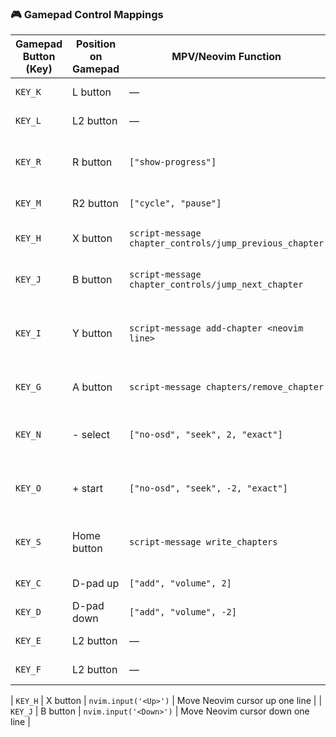 ### 🎮 Gamepad Control Mappings

| Gamepad Button (Key) | Position on Gamepad | MPV/Neovim Function                                     | Description                               |
| -------------------- | ------------------- | ------------------------------------------------------- | ----------------------------------------- |
| `KEY_K`              | L button            | —                                                       | (Unassigned in script)                    |
| `KEY_L`              | L2 button           | —                                                       | (Unassigned in script)                    |
| `KEY_R`              | R button            | `["show-progress"]`                                     | Show MPV's on-screen progress bar         |
| `KEY_M`              | R2 button           | `["cycle", "pause"]`                                    | Toggle MPV pause/play                     |
| `KEY_H`              | X button            | `script-message chapter_controls/jump_previous_chapter` | Move MPV to previous chapter              |
| `KEY_J`              | B button            | `script-message chapter_controls/jump_next_chapter`     | Move MPV to next chapter                  |
| `KEY_I`              | Y button            | `script-message add-chapter <neovim line>`              | Send current Neovim line as chapter title |
| `KEY_G`              | A button            | `script-message chapters/remove_chapter`                | Remove the current chapter                |
| `KEY_N`              | - select            | `["no-osd", "seek", 2, "exact"]`                        | Seek forward 2 seconds without OSD        |
| `KEY_O`              | + start             | `["no-osd", "seek", -2, "exact"]`                       | Seek backward 2 seconds without OSD       |
| `KEY_S`              | Home button         | `script-message write_chapters`                         | Write chapters to .ffmetadata file        |
| `KEY_C`              | D-pad up            | `["add", "volume", 2]`                                  | Increase volume by 2                      |
| `KEY_D`              | D-pad down          | `["add", "volume", -2]`                                 | Decrease volume by 2                      |
| `KEY_E`              | L2 button           | —                                                       | (Unassigned in script)                    |
| `KEY_F`              | L2 button           | —                                                       | (Unassigned in script)                    |



| `KEY_H`              | X button            | `nvim.input('<Up>')`                                    | Move Neovim cursor up one line            |
| `KEY_J`              | B button            | `nvim.input('<Down>')`                                  | Move Neovim cursor down one line          |

